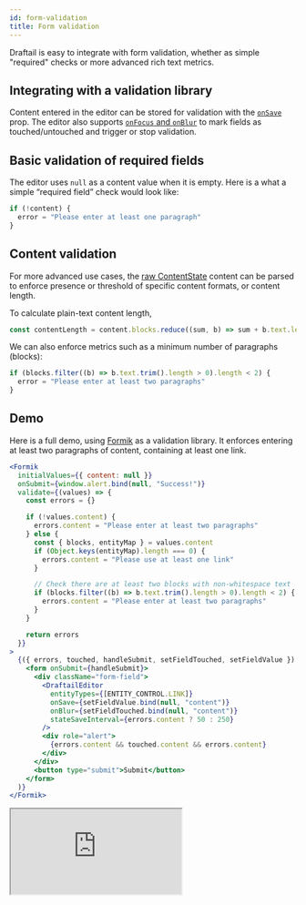 ```yaml
---
id: form-validation
title: Form validation
---
```


Draftail is easy to integrate with form validation, whether as simple "required" checks or more advanced rich text metrics.

## Integrating with a validation library

Content entered in the editor can be stored for validation with the [`onSave`](API.md#rawcontentstate-and-onsave) prop. The editor also supports [`onFocus` and `onBlur`](API.md#managing-focus) to mark fields as touched/untouched and trigger or stop validation.

## Basic validation of required fields

The editor uses `null` as a content value when it is empty. Here is a what a simple “required field” check would look like:

```js
if (!content) {
  error = "Please enter at least one paragraph"
}
```

## Content validation

For more advanced use cases, the [raw ContentState](ContentStorage.md) content can be parsed to enforce presence or threshold of specific content formats, or content length.

To calculate plain-text content length,

```js
const contentLength = content.blocks.reduce((sum, b) => sum + b.text.length, 0)
```

We can also enforce metrics such as a minimum number of paragraphs (blocks):

```js
if (blocks.filter((b) => b.text.trim().length > 0).length < 2) {
  error = "Please enter at least two paragraphs"
}
```

## Demo

Here is a full demo, using [Formik](https://jaredpalmer.com/formik) as a validation library. It enforces entering at least two paragraphs of content, containing at least one link.

```jsx
<Formik
  initialValues={{ content: null }}
  onSubmit={window.alert.bind(null, "Success!")}
  validate={(values) => {
    const errors = {}

    if (!values.content) {
      errors.content = "Please enter at least two paragraphs"
    } else {
      const { blocks, entityMap } = values.content
      if (Object.keys(entityMap).length === 0) {
        errors.content = "Please use at least one link"
      }

      // Check there are at least two blocks with non-whitespace text
      if (blocks.filter((b) => b.text.trim().length > 0).length < 2) {
        errors.content = "Please enter at least two paragraphs"
      }
    }

    return errors
  }}
>
  {({ errors, touched, handleSubmit, setFieldTouched, setFieldValue }) => (
    <form onSubmit={handleSubmit}>
      <div className="form-field">
        <DraftailEditor
          entityTypes={[ENTITY_CONTROL.LINK]}
          onSave={setFieldValue.bind(null, "content")}
          onBlur={setFieldTouched.bind(null, "content")}
          stateSaveInterval={errors.content ? 50 : 250}
        />
        <div role="alert">
          {errors.content && touched.content && errors.content}
        </div>
      </div>
      <button type="submit">Submit</button>
    </form>
  )}
</Formik>
```

<iframe src="https://demo.draftail.org/storybook/iframe.html?id=docs--form-validation" class="iframe iframe--docs-250"></iframe>
